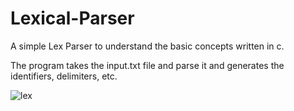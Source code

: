 # Lexical-Parser
A simple Lex Parser to understand the basic concepts written in c.

The program takes the input.txt file and parse it and generates the identifiers, delimiters, etc.

![lex](https://cloud.githubusercontent.com/assets/14877901/13579702/e28ac712-e4c4-11e5-9266-0afada73b86c.PNG)

